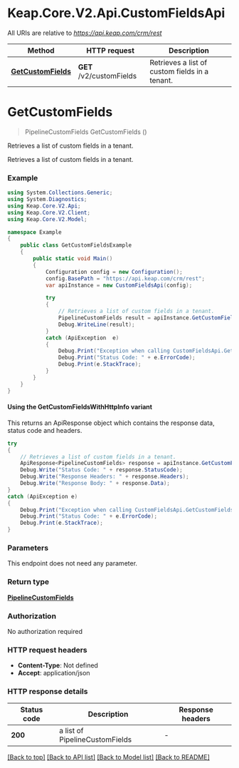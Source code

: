 # Keap.Core.V2.Api.CustomFieldsApi

All URIs are relative to *https://api.keap.com/crm/rest*

| Method | HTTP request | Description |
|--------|--------------|-------------|
| [**GetCustomFields**](CustomFieldsApi.md#getcustomfields) | **GET** /v2/customFields | Retrieves a list of custom fields in a tenant. |

<a id="getcustomfields"></a>
# **GetCustomFields**
> PipelineCustomFields GetCustomFields ()

Retrieves a list of custom fields in a tenant.

Retrieves a list of custom fields in a tenant.

### Example
```csharp
using System.Collections.Generic;
using System.Diagnostics;
using Keap.Core.V2.Api;
using Keap.Core.V2.Client;
using Keap.Core.V2.Model;

namespace Example
{
    public class GetCustomFieldsExample
    {
        public static void Main()
        {
            Configuration config = new Configuration();
            config.BasePath = "https://api.keap.com/crm/rest";
            var apiInstance = new CustomFieldsApi(config);

            try
            {
                // Retrieves a list of custom fields in a tenant.
                PipelineCustomFields result = apiInstance.GetCustomFields();
                Debug.WriteLine(result);
            }
            catch (ApiException  e)
            {
                Debug.Print("Exception when calling CustomFieldsApi.GetCustomFields: " + e.Message);
                Debug.Print("Status Code: " + e.ErrorCode);
                Debug.Print(e.StackTrace);
            }
        }
    }
}
```

#### Using the GetCustomFieldsWithHttpInfo variant
This returns an ApiResponse object which contains the response data, status code and headers.

```csharp
try
{
    // Retrieves a list of custom fields in a tenant.
    ApiResponse<PipelineCustomFields> response = apiInstance.GetCustomFieldsWithHttpInfo();
    Debug.Write("Status Code: " + response.StatusCode);
    Debug.Write("Response Headers: " + response.Headers);
    Debug.Write("Response Body: " + response.Data);
}
catch (ApiException e)
{
    Debug.Print("Exception when calling CustomFieldsApi.GetCustomFieldsWithHttpInfo: " + e.Message);
    Debug.Print("Status Code: " + e.ErrorCode);
    Debug.Print(e.StackTrace);
}
```

### Parameters
This endpoint does not need any parameter.
### Return type

[**PipelineCustomFields**](PipelineCustomFields.md)

### Authorization

No authorization required

### HTTP request headers

 - **Content-Type**: Not defined
 - **Accept**: application/json


### HTTP response details
| Status code | Description | Response headers |
|-------------|-------------|------------------|
| **200** | a list of PipelineCustomFields |  -  |

[[Back to top]](#) [[Back to API list]](../README.md#documentation-for-api-endpoints) [[Back to Model list]](../README.md#documentation-for-models) [[Back to README]](../README.md)

